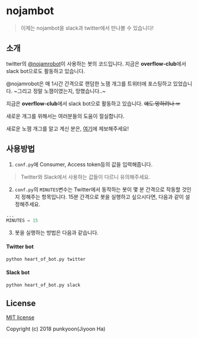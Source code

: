 # nojambot

> 이제는 nojambot을 slack과 twitter에서 만나볼 수 있습니다!

## 소개

twitter의 [@nojamrobot](https://twitter.com/nojamrobot)이 사용하는 봇의 코드입니다. 지금은 **overflow-club**에서 slack bot으로도 활동하고 있습니다.

@nojamrobot은 매 1시간 간격으로 랜덤한 노잼 개그를 트위터에 포스팅하고 있었습니다. ~그리고 정말 노잼이였는지, 망했습니다..~

지금은 **overflow-club**에서 slack bot으로 활동하고 있습니다. ~~얘도 망하려나 ㅠ~~

새로운 개그를 위해서는 여러분들의 도움이 절실합니다.

새로운 노잼 개그를 알고 계신 분은, [여기](https://github.com/punkyoon/nojambot/issues/1)에 제보해주세요!

## 사용방법

1. `conf.py`에 Consumer, Access token등의 값을 입력해줍니다.

> Twitter와 Slack에서 사용하는 값들이 다르니 유의해주세요.

2. `conf.py`의 `MINUTES`변수는 Twitter에서 동작하는 봇이 몇 분 간격으로 작동할 것인지 정해주는 항목입니다. 15분 간격으로 봇을 실행하고 싶으시다면, 다음과 같이 설정해주세요.

```python
...
MINUTES = 15
```

3. 봇을 실행하는 방법은 다음과 같습니다.

#### Twitter bot

```bash
python heart_of_bot.py twitter
```

#### Slack bot

```bash
python heart_of_bot.py slack
```

## License

[MIT license](https://github.com/punkyoon/nojambot/blob/master/LICENSE)

Copyright (c) 2018 punkyoon(Jiyoon Ha)
